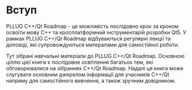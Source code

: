 # Вступ

PLLUG C++/Qt Roadmap - це можливість послідовно крок за кроком освоїти мову С++ та кросплатформний інструментарій розробки Qt5. У рамках PLLUG C++/Qt Roadmap відбуваються регулярні лекції та доповіді, які супровождуються матералами для самостійної роботи.

Тут зібрані навчальні матеріали до PLLUG C++/Qt Roadmap. Основною ціллю цієї книги є послідовне освітлення багатьох тем, які обговорювалися на зібраннях C++/Qt Roadmap. Надалі ця книга може слугувати основним джерелом інформації для учасників С++/Qt напряму для самостійного вивчення, а також зручним довідником.

